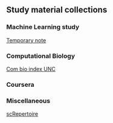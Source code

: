## Study material collections 

### Machine Learning study 

[Temporary note](ML/ML1.html)

### Computational Biology 

[Com bio index UNC](combio/combio_index.html)


### Coursera 


### Miscellaneous

[scRepertoire](https://www.bioconductor.org/packages/devel/bioc/vignettes/scRepertoire/inst/doc/vignette.html#4_Basic_Clonal_Visualizations)

